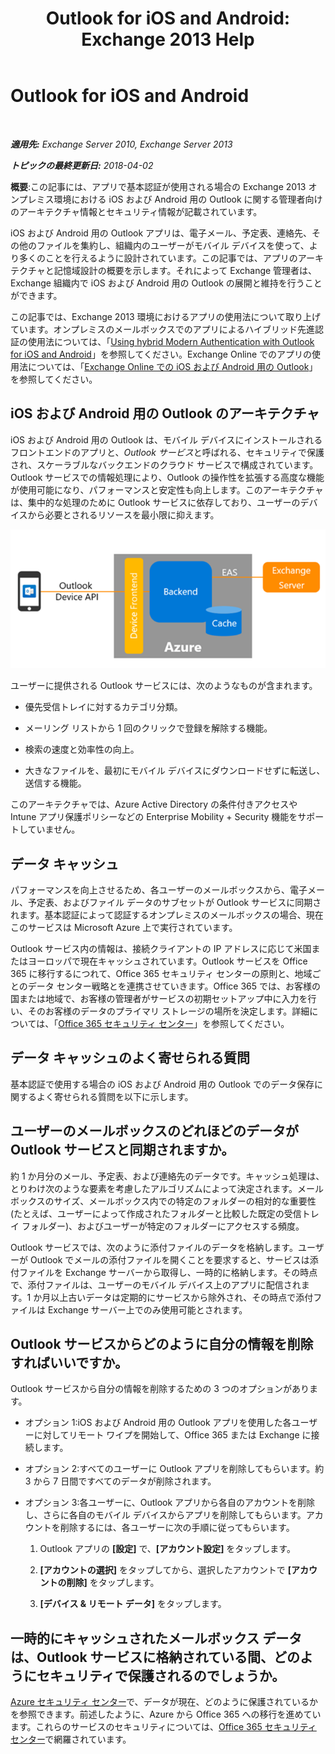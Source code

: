 ﻿---
title: 'Outlook for iOS and Android: Exchange 2013 Help'
TOCTitle: Outlook for iOS and Android
ms:assetid: 3a66817c-30da-4965-a6db-2955b5365b0f
ms:mtpsurl: https://technet.microsoft.com/ja-jp/library/Mt465744(v=EXCHG.150)
ms:contentKeyID: 70061284
ms.date: 04/24/2018
mtps_version: v=EXCHG.150
ms.translationtype: HT
---

# Outlook for iOS and Android

 

_**適用先:** Exchange Server 2010, Exchange Server 2013_

_**トピックの最終更新日:** 2018-04-02_

**概要**:この記事には、アプリで基本認証が使用される場合の Exchange 2013 オンプレミス環境における iOS および Android 用の Outlook に関する管理者向けのアーキテクチャ情報とセキュリティ情報が記載されています。

iOS および Android 用の Outlook アプリは、電子メール、予定表、連絡先、その他のファイルを集約し、組織内のユーザーがモバイル デバイスを使って、より多くのことを行えるように設計されています。この記事では、アプリのアーキテクチャと記憶域設計の概要を示します。それによって Exchange 管理者は、Exchange 組織内で iOS および Android 用の Outlook の展開と維持を行うことができます。

この記事では、Exchange 2013 環境におけるアプリの使用法について取り上げています。オンプレミスのメールボックスでのアプリによるハイブリッド先進認証の使用法については、「[Using hybrid Modern Authentication with Outlook for iOS and Android](using-hybrid-modern-authentication-with-outlook-for-ios-and-android-exchange-2013-help.md)」を参照してください。Exchange Online でのアプリの使用法については、「[Exchange Online での iOS および Android 用の Outlook](https://go.microsoft.com/fwlink/p/?linkid=845477)」を参照してください。

## iOS および Android 用の Outlook のアーキテクチャ

iOS および Android 用の Outlook は、モバイル デバイスにインストールされるフロントエンドのアプリと、*Outlook サービス*と呼ばれる、セキュリティで保護され、スケーラブルなバックエンドのクラウド サービスで構成されています。Outlook サービスでの情報処理により、Outlook の操作性を拡張する高度な機能が使用可能になり、パフォーマンスと安定性も向上します。このアーキテクチャは、集中的な処理のために Outlook サービスに依存しており、ユーザーのデバイスから必要とされるリソースを最小限に抑えます。

![iOS および Android 用の Outlook での基本認証のアーキテクチャ](images/Mt465744.f42e5af5-92fa-4d12-bf8c-994925c6084a(EXCHG.150).png "iOS および Android 用の Outlook での基本認証のアーキテクチャ")

ユーザーに提供される Outlook サービスには、次のようなものが含まれます。

  - 優先受信トレイに対するカテゴリ分類。

  - メーリング リストから 1 回のクリックで登録を解除する機能。

  - 検索の速度と効率性の向上。

  - 大きなファイルを、最初にモバイル デバイスにダウンロードせずに転送し、送信する機能。

このアーキテクチャでは、Azure Active Directory の条件付きアクセスや Intune アプリ保護ポリシーなどの Enterprise Mobility + Security 機能をサポートしていません。

## データ キャッシュ

パフォーマンスを向上させるため、各ユーザーのメールボックスから、電子メール、予定表、およびファイル データのサブセットが Outlook サービスに同期されます。基本認証によって認証するオンプレミスのメールボックスの場合、現在このサービスは Microsoft Azure 上で実行されています。

Outlook サービス内の情報は、接続クライアントの IP アドレスに応じて米国またはヨーロッパで現在キャッシュされています。Outlook サービスを Office 365 に移行するにつれて、Office 365 セキュリティ センターの原則と、地域ごとのデータ センター戦略とを連携させていきます。Office 365 では、お客様の国または地域で、お客様の管理者がサービスの初期セットアップ中に入力を行い、そのお客様のデータのプライマリ ストレージの場所を決定します。詳細については、「[Office 365 セキュリティ センター](https://go.microsoft.com/fwlink/p/?linkid=525776)」を参照してください。

## データ キャッシュのよく寄せられる質問

基本認証で使用する場合の iOS および Android 用の Outlook でのデータ保存に関するよく寄せられる質問を以下に示します。

## ユーザーのメールボックスのどれほどのデータが Outlook サービスと同期されますか。

約 1 か月分のメール、予定表、および連絡先のデータです。キャッシュ処理は、とりわけ次のような要素を考慮したアルゴリズムによって決定されます。メールボックスのサイズ、メールボックス内での特定のフォルダーの相対的な重要性 (たとえば、ユーザーによって作成されたフォルダーと比較した既定の受信トレイ フォルダー)、およびユーザーが特定のフォルダーにアクセスする頻度。

Outlook サービスでは、次のように添付ファイルのデータを格納します。ユーザーが Outlook でメールの添付ファイルを開くことを要求すると、サービスは添付ファイルを Exchange サーバーから取得し、一時的に格納します。その時点で、添付ファイルは、ユーザーのモバイル デバイス上のアプリに配信されます。1 か月以上古いデータは定期的にサービスから除外され、その時点で添付ファイルは Exchange サーバー上でのみ使用可能とされます。

## Outlook サービスからどのように自分の情報を削除すればいいですか。

Outlook サービスから自分の情報を削除するための 3 つのオプションがあります。

  - オプション 1:iOS および Android 用の Outlook アプリを使用した各ユーザーに対してリモート ワイプを開始して、Office 365 または Exchange に接続します。

  - オプション 2:すべてのユーザーに Outlook アプリを削除してもらいます。約 3 から 7 日間ですべてのデータが削除されます。

  - オプション 3:各ユーザーに、Outlook アプリから各自のアカウントを削除し、さらに各自のモバイル デバイスからアプリを削除してもらいます。アカウントを削除するには、各ユーザーに次の手順に従ってもらいます。
    
    1.  Outlook アプリの **\[設定\]** で、**\[アカウント設定\]** をタップします。
    
    2.  **\[アカウントの選択\]** をタップしてから、選択したアカウントで **\[アカウントの削除\]** をタップします。
    
    3.  **\[デバイス & リモート データ\]** をタップします。

## 一時的にキャッシュされたメールボックス データは、Outlook サービスに格納されている間、どのようにセキュリティで保護されるのでしょうか。

[Azure セキュリティ センター](https://azure.microsoft.com/support/trust-center/)で、データが現在、どのように保護されているかを参照できます。前述したように、Azure から Office 365 への移行を進めています。これらのサービスのセキュリティについては、[Office 365 セキュリティ センター](https://go.microsoft.com/fwlink/p/?linkid=525776)で網羅されています。

